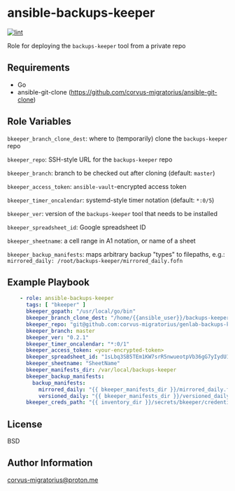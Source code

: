 ansible-backups-keeper
=========

[![lint](https://github.com/corvus-migratorius/ansible-backups-keeper/actions/workflows/lint.yaml/badge.svg)](https://github.com/corvus-migratorius/ansible-backups-keeper/actions/workflows/lint.yaml)

Role for deploying the `backups-keeper` tool from a private repo

Requirements
------------

- Go
- ansible-git-clone (https://github.com/corvus-migratorius/ansible-git-clone)

Role Variables
--------------

`bkeeper_branch_clone_dest`: where to (temporarily) clone the `backups-keeper` repo

`bkeeper_repo`: SSH-style URL for the `backups-keeper` repo

`bkeeper_branch`: branch to be checked out after cloning (default: `master`)

`bkeeper_access_token`: `ansible-vault`-encrypted access token 

`bkeeper_timer_oncalendar`: systemd-style timer notation (default: `*:0/5`)

`bkeeper_ver`: version of the `backups-keeper` tool that needs to be installed

`bkeeper_spreadsheet_id`: Google spreadsheet ID

`bkeeper_sheetname`: a cell range in A1 notation, or name of a sheet

`bkeeper_backup_manifests`: maps arbitrary backup "types" to filepaths, e.g.: `mirrored_daily: /root/backups-keeper/mirrored_daily.fofn`

Example Playbook
----------------

```yaml
    - role: ansible-backups-keeper
      tags: [ "bkeeper" ]
      bkeeper_gopath: "/usr/local/go/bin"
      bkeeper_branch_clone_dest: "/home/{{ansible_user}}/backups-keeper"
      bkeeper_repo: "git@github.com:corvus-migratorius/genlab-backups-keeper.git"
      bkeeper_branch: master
      bkeeper_ver: "0.2.1"
      bkeeper_timer_oncalendar: "*:0/1"
      bkeeper_access_token: <your-encrypted-token>
      bkeeper_spreadsheet_id: "1sLbq3SB5TEm1KW7srR5nwueotpVb36gG7yIydU1kC3A"
      bkeeper_sheetname: "SheetName"
      bkeeper_manifests_dir: /var/local/backups-keeper
      bkeeper_backup_manifests:
        backup_manifests:
          mirrored_daily: "{{ bkeeper_manifests_dir }}/mirrored_daily.fofn"
          versioned_daily: "{{ bkeeper_manifests_dir }}/versioned_daily.fofn"
      bkeeper_creds_path: "{{ inventory_dir }}/secrets/bkeeper/credentials.json"

```

License
-------

BSD

Author Information
------------------

corvus-migratorius@proton.me
